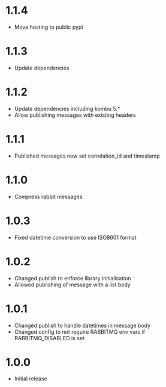 # 1.1.4
- Move hosting to public pypi

# 1.1.3
- Update dependencies

# 1.1.2
- Update dependencies including kombu 5.*
- Allow publishing messages with existing headers

# 1.1.1
- Published messages now set correlation_id and timestamp

# 1.1.0
- Compress rabbit messages

# 1.0.3
- Fixed datetime conversion to use ISO8601 format

# 1.0.2
- Changed publish to enforce library initialisation
- Allowed publishing of message with a list body

# 1.0.1
- Changed publish to handle datetimes in message body
- Changed config to not require RABBITMQ env vars if RABBITMQ_DISABLED is set

# 1.0.0
- Initial release
